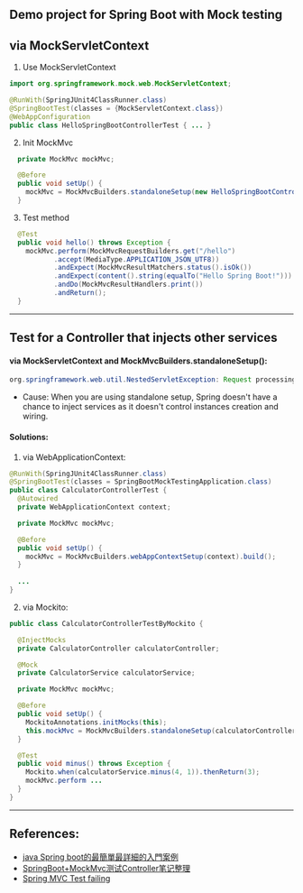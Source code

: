 Demo project for Spring Boot with Mock testing
----------------------------------------------------
## via MockServletContext
1. Use MockServletContext
```java
import org.springframework.mock.web.MockServletContext;

@RunWith(SpringJUnit4ClassRunner.class)
@SpringBootTest(classes = {MockServletContext.class})
@WebAppConfiguration
public class HelloSpringBootControllerTest { ... }
```
2. Init MockMvc
```java
  private MockMvc mockMvc;

  @Before
  public void setUp() {
    mockMvc = MockMvcBuilders.standaloneSetup(new HelloSpringBootController()).build();
  }
```
3. Test method
```java
  @Test
  public void hello() throws Exception {
    mockMvc.perform(MockMvcRequestBuilders.get("/hello")
           .accept(MediaType.APPLICATION_JSON_UTF8))
           .andExpect(MockMvcResultMatchers.status().isOk())
           .andExpect(content().string(equalTo("Hello Spring Boot!")))
           .andDo(MockMvcResultHandlers.print())
           .andReturn();
  }
```
----------------------------------------------------
## Test for a Controller that injects other services
#### via MockServletContext and MockMvcBuilders.standaloneSetup():
```java
org.springframework.web.util.NestedServletException: Request processing failed; nested exception is java.lang.NullPointerException
```
* Cause: When you are using standalone setup, Spring doesn't have a chance to inject services as it doesn't control instances creation and wiring.

#### Solutions:
1. via WebApplicationContext:
  ```java
  @RunWith(SpringJUnit4ClassRunner.class)
  @SpringBootTest(classes = SpringBootMockTestingApplication.class)
  public class CalculatorControllerTest {
    @Autowired
    private WebApplicationContext context;

    private MockMvc mockMvc;

    @Before
    public void setUp() {
      mockMvc = MockMvcBuilders.webAppContextSetup(context).build();
    }
    
    ...
  }
  ```
2. via Mockito:
  ```java
  public class CalculatorControllerTestByMockito {

    @InjectMocks
    private CalculatorController calculatorController;

    @Mock
    private CalculatorService calculatorService;

    private MockMvc mockMvc;

    @Before
    public void setUp() {
      MockitoAnnotations.initMocks(this);
      this.mockMvc = MockMvcBuilders.standaloneSetup(calculatorController).build();
    }

    @Test
    public void minus() throws Exception {
      Mockito.when(calculatorService.minus(4, 1)).thenReturn(3);
      mockMvc.perform ...
    }
  }
  ```
----------------------------------------------------
## References:
* [java Spring boot的最簡單最詳細的入門案例](https://www.jianshu.com/p/66166899c8f3)
* [SpringBoot+MockMvc测试Controller笔记整理](http://blog.csdn.net/congge_1993/article/details/78541182)
* [Spring MVC Test failing](https://stackoverflow.com/questions/32348270/spring-mvc-test-failing)
